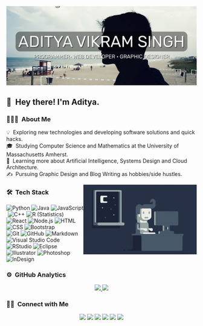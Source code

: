 <img src="https://raw.githubusercontent.com/AVS1508/AVS1508/master/assets/Aditya%20Vikram%20Singh%20Banner.jpg">

<h2> 👋 &nbsp;Hey there! I'm Aditya.</h2>

<h3> 👨🏻‍💻 &nbsp;About Me </h3>

💡 &nbsp;Exploring new technologies and developing software solutions and quick hacks.<br/> 🎓 &nbsp;Studying Computer Science and Mathematics at the University of Massachusetts Amherst.<br/> 🌱 &nbsp;Learning more about Artificial Intelligence, Systems Design and Cloud Architecture.<br/> ✍️ &nbsp;Pursuing Graphic Design and Blog Writing as hobbies/side hustles.

<img align="right" alt="GIF" src="https://raw.githubusercontent.com/AVS1508/AVS1508/master/assets/Night-Coding.gif" />

<h3> 🛠 &nbsp;Tech Stack</h3>

![Python](https://img.shields.io/badge/-Python-333333?style=flat&logo=python)&nbsp;![Java](https://img.shields.io/badge/-Java-333333?style=flat&logo=Java&logoColor=FFA518)&nbsp;![JavaScript](https://img.shields.io/badge/-JavaScript-333333?style=flat&logo=javascript)&nbsp;![C++](https://img.shields.io/badge/-C++-333333?style=flat&logo=C%2B%2B&logoColor=00599C)&nbsp;![R (Statistics)](https://img.shields.io/badge/-R-333333?style=flat&logo=R&logoColor=276DC3)<br/>![React](https://img.shields.io/badge/-React-333333?style=flat&logo=react)&nbsp;![Node.js](https://img.shields.io/badge/-Node.js-333333?style=flat&logo=node.js)&nbsp;![HTML](https://img.shields.io/badge/-HTML-333333?style=flat&logo=HTML5)&nbsp;![CSS](https://img.shields.io/badge/-CSS-333333?style=flat&logo=CSS3&logoColor=1572B6)&nbsp;![Bootstrap](https://img.shields.io/badge/-Bootstrap-333333?style=flat&logo=bootstrap&logoColor=563D7C)<br/>![Git](https://img.shields.io/badge/-Git-333333?style=flat&logo=git)&nbsp;![GitHub](https://img.shields.io/badge/-GitHub-333333?style=flat&logo=github)&nbsp;![Markdown](https://img.shields.io/badge/-Markdown-333333?style=flat&logo=markdown)<br/> ![Visual Studio Code](https://img.shields.io/badge/-Visual%20Studio%20Code-333333?style=flat&logo=visual-studio-code&logoColor=007ACC)&nbsp;![RStudio](https://img.shields.io/badge/-RStudio-333333?style=flat&logo=rstudio)&nbsp;![Eclipse](https://img.shields.io/badge/-Eclipse-333333?style=flat&logo=eclipse-ide&logoColor=2C2255)<br/>![Illustrator](https://img.shields.io/badge/-Illustrator-333333?style=flat&logo=adobe-illustrator)&nbsp;![Photoshop](https://img.shields.io/badge/-Photoshop-333333?style=flat&logo=adobe-photoshop)&nbsp;![InDesign](https://img.shields.io/badge/-InDesign-333333?style=flat&logo=adobe-indesign)

<h3> ⚙️ &nbsp;GitHub Analytics</h3>

<p align="center">
<a href="https://github.com/AVS1508">
  <img height="180em" src="https://github-readme-stats-eight-theta.vercel.app/api?username=AVS1508&show_icons=true&theme=darcula&include_all_commits=true&count_private=true&bg_color=30,5863F8,313B72&title_color=fff&text_color=fff&icon_color=fff" />
  <img height="180em" src="https://github-readme-stats-eight-theta.vercel.app/api/top-langs/?username=AVS1508&layout=compact&exclude_lang=java+r&bg_color=30,5863F8,313B72&title_color=fff&text_color=fff" />
</a>
</p>

<h3> 🤝🏻 &nbsp;Connect with Me </h3>

<p align="center">
<a href="https://www.adityavsingh.com"><img src="https://img.shields.io/badge/-adityavsingh.com-3423A6?style=flat-square&logo=Google-Chrome&logoColor=white"/></a>
<a href="https://linkedin.com/in/AVS1508"><img src="https://img.shields.io/badge/-Aditya%20Vikram%20Singh-0077B5?style=flat-square&logo=Linkedin&logoColor=white"/></a>
<a href="mailto:avsingh@umass.edu"><img src="https://img.shields.io/badge/-avsingh@umass.edu-D14836?style=flat-square&logo=Gmail&logoColor=white"/></a>
<a href="https://instagram.com/adityavs_"><img src="https://img.shields.io/badge/-@adityavs__-E4405F?style=flat-square&logo=Instagram&logoColor=white"/></a>
<a href="https://facebook.com/AVS1508"><img src="https://img.shields.io/badge/-@AVS1508-1877F2?style=flat-square&logo=Facebook&logoColor=white"/></a>
<a href="https://www.behance.net/AVS1508"><img src="https://img.shields.io/badge/-@AVS1508-1769FF?style=flat-square&logo=Behance&logoColor=white"/></a>
</p>
